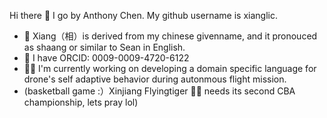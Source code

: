 Hi there 👋 I go by Anthony Chen. My github username is xianglic.  
* 🙂 Xiang（相）is derived from my chinese givenname, and it pronouced as shaang or similar to Sean in English.  
* 🌱 I have ORCID: 0009-0009-4720-6122  
* 👨‍💻 I'm currently working on developing a domain specific language for drone's self adaptive behavior during autonmous flight mission.  
* (basketball game :）Xinjiang Flyingtiger 🐯🏀 needs its second CBA championship, lets pray lol)  
